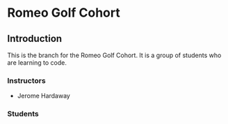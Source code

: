 # Romeo Golf Cohort

## Introduction
This is the branch for the Romeo Golf Cohort. It is a group of students who are learning to code.

### Instructors
- Jerome Hardaway


### Students